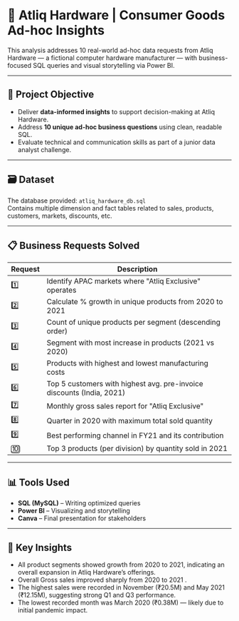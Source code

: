 # 💼 Atliq Hardware | Consumer Goods Ad-hoc Insights

This analysis addresses 10 real-world ad-hoc data requests from Atliq Hardware — a fictional computer hardware manufacturer — with business-focused SQL queries and visual storytelling via Power BI.

---

## 📌 Project Objective

- Deliver **data-informed insights** to support decision-making at Atliq Hardware.
- Address **10 unique ad-hoc business questions** using clean, readable SQL.
- Evaluate technical and communication skills as part of a junior data analyst challenge.

---

## 🗃️ Dataset

The database provided: `atliq_hardware_db.sql`  
Contains multiple dimension and fact tables related to sales, products, customers, markets, discounts, etc.

---

## 📋 Business Requests Solved

| Request | Description |
|--------|-------------|
| 1️⃣ | Identify APAC markets where "Atliq Exclusive" operates |
| 2️⃣ | Calculate % growth in unique products from 2020 to 2021 |
| 3️⃣ | Count of unique products per segment (descending order) |
| 4️⃣ | Segment with most increase in products (2021 vs 2020) |
| 5️⃣ | Products with highest and lowest manufacturing costs |
| 6️⃣ | Top 5 customers with highest avg. pre-invoice discounts (India, 2021) |
| 7️⃣ | Monthly gross sales report for "Atliq Exclusive" |
| 8️⃣ | Quarter in 2020 with maximum total sold quantity |
| 9️⃣ | Best performing channel in FY21 and its contribution |
| 🔟 | Top 3 products (per division) by quantity sold in 2021 |

---

## 📊 Tools Used

- **SQL (MySQL)** – Writing optimized queries
- **Power BI** – Visualizing and storytelling
- **Canva** – Final presentation for stakeholders

---

## 🎯 Key Insights

- All product segments showed growth from 2020 to 2021, indicating an overall expansion in Atliq Hardware’s offerings.
- Overall Gross sales improved sharply from 2020 to 2021 .
- The highest sales were recorded in November (₹20.5M) and May     2021 (₹12.15M), suggesting strong Q1 and Q3 performance.
- The lowest recorded month was March 2020 (₹0.38M) — likely due to initial pandemic impact.


